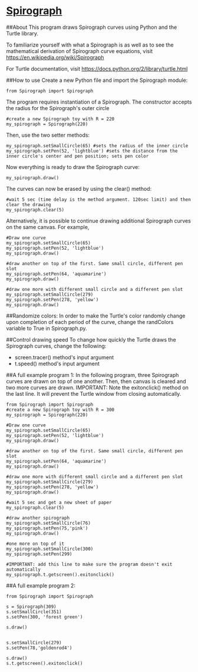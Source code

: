 # [Spirograph](https://github.com/marktini/Spirograph)

##About
This program draws Spirograph curves using Python and the Turtle library. 

To familiarize yourself with what a Spirograph is as well as to see the mathematical derivation of Spirograph curve equations, visit https://en.wikipedia.org/wiki/Spirograph 

For Turtle documentation, visit https://docs.python.org/2/library/turtle.html

##How to use
Create a new Python file and import the Spirograph module: 
```
from Spirograph import Spirograph
```

The program requires instantiation of a Spirograph. The constructor accepts the radius for the Spirograph's outer circle

```
#create a new Spirograph toy with R = 220
my_spirograph = Spirograph(220)
```

Then, use the two setter methods:

```
my_spirograph.setSmallCircle(65) #sets the radius of the inner circle
my_spirograph.setPen(52, 'lightblue') #sets the distance from the inner circle's center and pen position; sets pen color
```

Now everything is ready to draw the Spirograph curve:
```
my_spirograph.draw()
```

The curves can now be erased by using the clear() method:
```
#wait 5 sec (time delay is the method argument. 120sec limit) and then clear the drawing
my_spirograph.clear(5)
```

Alternatively, it is possible to continue drawing additional Spirograph curves on the same canvas. For example, 

```
#Draw one curve
my_spirograph.setSmallCircle(65)
my_spirograph.setPen(52, 'lightblue')
my_spirograph.draw()

#draw another on top of the first. Same small circle, different pen slot
my_spirograph.setPen(64, 'aquamarine')
my_spirograph.draw()

#draw one more with different small circle and a different pen slot
my_spirograph.setSmallCircle(279)
my_spirograph.setPen(278, 'yellow')
my_spirograph.draw()
```

##Randomize colors:
In order to make the Turtle's color randomly change upon completion of each period of the curve, change the randColors variable to True in Spirograph.py.

##Control drawing speed
To change how quickly the Turtle draws the Spirograph curves, change the following: 
* screen.tracer() method's input argument
* t.speed() method's input argument

##A full example program 1:
In the following program, three Spirograph curves are drawn on top of one another. Then, then canvas is cleared and two more curves are drawn. IMPORTANT: Note the exitonclick() method on the last line. It will prevent the Turtle window from closing automatically. 

```
from Spirograph import Spirograph
#create a new Spirograph toy with R = 300
my_spirograph = Spirograph(220)

#Draw one curve
my_spirograph.setSmallCircle(65)
my_spirograph.setPen(52, 'lightblue')
my_spirograph.draw()

#draw another on top of the first. Same small circle, different pen slot
my_spirograph.setPen(64, 'aquamarine')
my_spirograph.draw()

#draw one more with different small circle and a different pen slot
my_spirograph.setSmallCircle(279)
my_spirograph.setPen(278, 'yellow')
my_spirograph.draw()

#wait 5 sec and get a new sheet of paper
my_spirograph.clear(5)

#draw another spirograph
my_spirograph.setSmallCircle(76)
my_spirograph.setPen(75,'pink')
my_spirograph.draw()

#one more on top of it 
my_spirograph.setSmallCircle(300)
my_spirograph.setPen(299)

#IMPORTANT: add this line to make sure the program doesn't exit automatically
my_spirograph.t.getscreen().exitonclick()
```

##A full example program 2:
```
from Spirograph import Spirograph

s = Spirograph(309)
s.setSmallCircle(351)
s.setPen(300, 'forest green')

s.draw()


s.setSmallCircle(279)
s.setPen(78,'goldenrod4')

s.draw()
s.t.getscreen().exitonclick()


```




